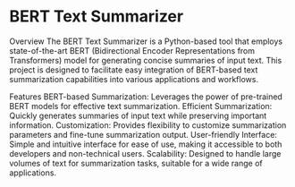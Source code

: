 # BERT Text Summarizer
Overview
The BERT Text Summarizer is a Python-based tool that employs state-of-the-art BERT (Bidirectional Encoder Representations from Transformers) model for generating concise summaries of input text. This project is designed to facilitate easy integration of BERT-based text summarization capabilities into various applications and workflows.

Features
BERT-based Summarization: Leverages the power of pre-trained BERT models for effective text summarization.
Efficient Summarization: Quickly generates summaries of input text while preserving important information.
Customization: Provides flexibility to customize summarization parameters and fine-tune summarization output.
User-friendly Interface: Simple and intuitive interface for ease of use, making it accessible to both developers and non-technical users.
Scalability: Designed to handle large volumes of text for summarization tasks, suitable for a wide range of applications.
